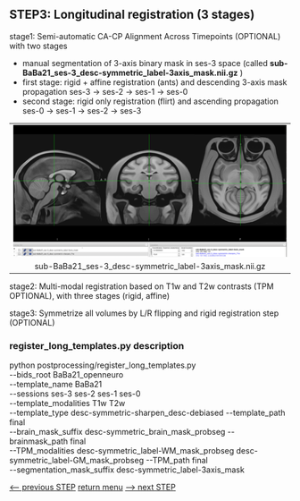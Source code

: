 ## STEP3: Longitudinal registration (3 stages)

stage1: Semi-automatic CA-CP Alignment Across Timepoints (OPTIONAL) with two stages 
  - manual segmentation of 3-axis binary mask in ses-3 space (called **sub-BaBa21_ses-3_desc-symmetric_label-3axis_mask.nii.gz** )
  - first stage: rigid + affine registration (ants) and descending 3-axis mask propagation ses-3 -> ses-2 -> ses-1 -> ses-0
  - second stage: rigid only registration (flirt) and ascending propagation ses-0 -> ses-1 -> ses-2 -> ses-3

<table>
<tr>
    <td align="center">
    <img src="https://github.com/arnaudletroter/BABACOOL/blob/main/images/ses-3_CACP_3axis.png" width="600" />
    </td>
</tr>
<tr> 
    <td align="center">sub-BaBa21_ses-3_desc-symmetric_label-3axis_mask.nii.gz</td> 
</tr>
</table>

stage2: Multi-modal registration based on T1w and T2w contrasts (TPM OPTIONAL), with three stages (rigid, affine)

stage3: Symmetrize all volumes by L/R flipping and rigid registration step (OPTIONAL)

### register_long_templates.py description

python postprocessing/register_long_templates.py  \
  --bids_root BaBa21_openneuro \
  --template_name BaBa21 \
  --sessions ses-3 ses-2 ses-1 ses-0 \
  --template_modalities T1w T2w \
  --template_type desc-symmetric-sharpen_desc-debiased --template_path final \
  --brain_mask_suffix desc-symmetric_brain_mask_probseg --brainmask_path final \
  --TPM_modalities desc-symmetric_label-WM_mask_probseg desc-symmetric_label-GM_mask_probseg --TPM_path final \
  --segmentation_mask_suffix desc-symmetric_label-3axis_mask


[<-- previous STEP](hist_normalization.md) [return menu](../pipeline4D.md) [--> next STEP](longitudinal_interpolation.md)